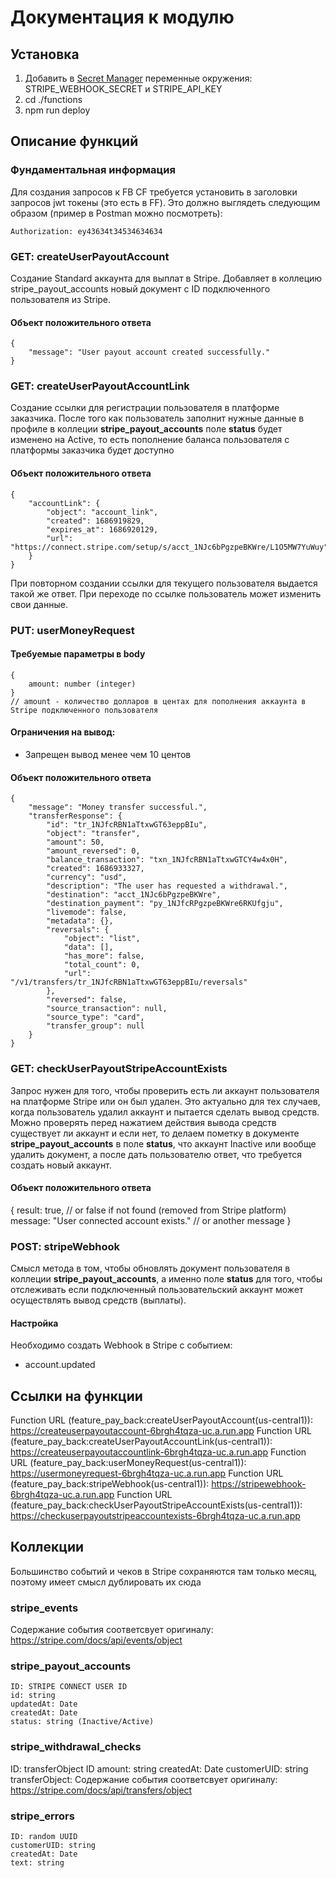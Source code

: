 # Документация к модулю 

## Установка

1. Добавить в [Secret Manager](https://console.cloud.google.com/security/secret-manager/secret) переменные окружения: STRIPE_WEBHOOK_SECRET и STRIPE_API_KEY
2. cd ./functions
3. npm run deploy


## Описание функций
### Фундаментальная информация
Для создания запросов к FB CF требуется установить в заголовки запросов jwt токены (это есть в FF). Это должно выглядеть следующим образом (пример в Postman можно посмотреть):

    Authorization: ey43634t34534634634

### GET: createUserPayoutAccount
Создание Standard аккаунта для выплат в Stripe. Добавляет в коллецию stripe_payout_accounts новый документ с ID подключенного пользователя из Stripe.

#### Объект положительного ответа
    {
        "message": "User payout account created successfully."
    }


### GET: createUserPayoutAccountLink
Создание ссылки для регистрации пользователя в платформе заказчика. После того как пользователь заполнит нужные данные в профиле в коллеции **stripe_payout_accounts** поле **status** будет изменено на Active, то есть пополнение баланса пользователя с платформы заказчика будет доступно
#### Объект положительного ответа
    {
        "accountLink": {
            "object": "account_link",
            "created": 1686919829,
            "expires_at": 1686920129,
            "url": "https://connect.stripe.com/setup/s/acct_1NJc6bPgzpeBKWre/L1O5MW7YuWuy"
        }
    }

При повторном создании ссылки для текущего пользователя выдается такой же ответ. При переходе по ссылке пользователь может изменить свои данные.


### PUT: userMoneyRequest
#### Требуемые параметры в body
    {
        amount: number (integer) 
    } 
    // amount - количество долларов в центах для пополнения аккаунта в Stripe подключенного пользователя

#### Ограничения на вывод:
- Запрещен вывод менее чем 10 центов

#### Объект положительного ответа
    {
        "message": "Money transfer successful.",
        "transferResponse": {
            "id": "tr_1NJfcRBN1aTtxwGT63eppBIu",
            "object": "transfer",
            "amount": 50,
            "amount_reversed": 0,
            "balance_transaction": "txn_1NJfcRBN1aTtxwGTCY4w4x0H",
            "created": 1686933327,
            "currency": "usd",
            "description": "The user has requested a withdrawal.",
            "destination": "acct_1NJc6bPgzpeBKWre",
            "destination_payment": "py_1NJfcRPgzpeBKWre6RKUfgju",
            "livemode": false,
            "metadata": {},
            "reversals": {
                "object": "list",
                "data": [],
                "has_more": false,
                "total_count": 0,
                "url": "/v1/transfers/tr_1NJfcRBN1aTtxwGT63eppBIu/reversals"
            },
            "reversed": false,
            "source_transaction": null,
            "source_type": "card",
            "transfer_group": null
        }
    }


### GET: checkUserPayoutStripeAccountExists
Запрос нужен для того, чтобы проверить есть ли аккаунт пользователя на платформе Stripe или он был удален. Это актуально для тех случаев, когда пользователь удалил аккаунт и пытается сделать вывод средств. Можно проверять перед нажатием действия вывода средств существует ли аккаунт и если нет, то делаем пометку в документе **stripe_payout_accounts** в поле **status**, что аккаунт Inactive или вообще удалить документ, а после дать пользователю ответ, что требуется создать новый аккаунт.
#### Объект положительного ответа
{ 
    result: true, // or false if not found (removed from Stripe platform)
    message: "User connected account exists." // or another message
}

### POST: stripeWebhook
Смысл метода в том, чтобы обновлять документ пользователя в коллеции **stripe_payout_accounts**, а именно поле **status** для того, чтобы отслеживать если подключенный пользовательский аккаунт может осуществлять вывод средств (выплаты).
#### Настройка
Необходимо создать Webhook в Stripe с событием: 
- account.updated


## Ссылки на функции
Function URL (feature_pay_back:createUserPayoutAccount(us-central1)): https://createuserpayoutaccount-6brgh4tqza-uc.a.run.app
Function URL (feature_pay_back:createUserPayoutAccountLink(us-central1)): https://createuserpayoutaccountlink-6brgh4tqza-uc.a.run.app
Function URL (feature_pay_back:userMoneyRequest(us-central1)): https://usermoneyrequest-6brgh4tqza-uc.a.run.app
Function URL (feature_pay_back:stripeWebhook(us-central1)): https://stripewebhook-6brgh4tqza-uc.a.run.app
Function URL (feature_pay_back:checkUserPayoutStripeAccountExists(us-central1)): https://checkuserpayoutstripeaccountexists-6brgh4tqza-uc.a.run.app


## Коллекции
Большинство событий и чеков в Stripe сохраняются там только месяц, поэтому имеет смысл дублировать их сюда

### stripe_events
Содержание события соответсвует оригиналу: https://stripe.com/docs/api/events/object

### stripe_payout_accounts
    ID: STRIPE CONNECT USER ID
    id: string
    updatedAt: Date
    createdAt: Date
    status: string (Inactive/Active)

### stripe_withdrawal_checks
ID: transferObject ID
amount: string
createdAt: Date
customerUID: string
transferObject: Содержание события соответсвует оригиналу: https://stripe.com/docs/api/transfers/object

### stripe_errors
    ID: random UUID
    customerUID: string
    createdAt: Date
    text: string
